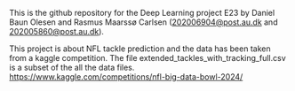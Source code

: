 This is the github repository for the Deep Learning project E23 by Daniel Baun Olesen and Rasmus Maarssø Carlsen (202006904@post.au.dk and 202005860@post.au.dk).

This project is about NFL tackle prediction and the data has been taken from a kaggle competition.
The file extended_tackles_with_tracking_full.csv is a subset of the all the data files. 
https://www.kaggle.com/competitions/nfl-big-data-bowl-2024/
